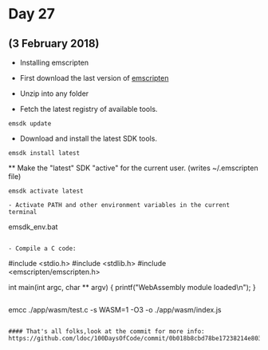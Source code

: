 # Day 27
## (3 February 2018)

* Installing emscripten

- First download the last version of [emscripten](https://kripken.github.io/emscripten-site/docs/getting_started/downloads.html)

- Unzip into any folder

- Fetch the latest registry of available tools.
```
emsdk update
```

- Download and install the latest SDK tools.
```
emsdk install latest
```

** Make the "latest" SDK "active" for the current user. (writes ~/.emscripten file)
```
emsdk activate latest

- Activate PATH and other environment variables in the current terminal
```
emsdk_env.bat
```

- Compile a C code:

```
#include <stdio.h>
#include <stdlib.h>
#include <emscripten/emscripten.h>

int main(int argc, char ** argv) {
    printf("WebAssembly module loaded\n");
}

```

```
emcc ./app/wasm/test.c -s WASM=1 -O3 -o ./app/wasm/index.js
``` 

#### That's all folks,look at the commit for more info: https://github.com/ldoc/100DaysOfCode/commit/0b018b8cbd78be17238214e803e03f6cf716ddf1

